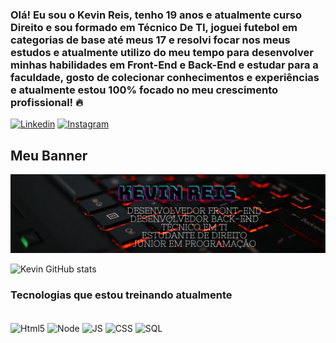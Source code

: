 ### Olá! Eu sou o Kevin Reis, tenho 19 anos e atualmente curso Direito e sou formado em Técnico De TI, joguei futebol em categorias de base até meus 17 e resolvi focar nos meus estudos e atualmente utilizo do meu tempo para desenvolver minhas habilidades em Front-End e Back-End e estudar para a faculdade, gosto de colecionar conhecimentos e experiências e atualmente estou 100% focado no meu crescimento profissional! 🔥


[![Linkedin](https://img.shields.io/badge/LinkedIn-0077B5?style=for-the-badge&logo=linkedin&logoColor=white)](https://www.linkedin.com/in/kevinreis22/)
[![Instagram](https://img.shields.io/badge/Instagram-E4405F?style=for-the-badge&logo=instagram&logoColor=white)](https://www.instagram.com/kevinreis_03)

## Meu Banner
<img src="https://github.com/KevinReis/KevinReis/blob/main/Mybanner.png">


![Kevin GitHub stats](https://github-readme-stats.vercel.app/api?username=KevinReis&show_icons=true&theme=onedark&hide=prs,issues,contribs)

### Tecnologias que estou treinando atualmente 

<div style="display: inline_block"><br/>
<img align="center" alt="Html5" src="https://img.shields.io/badge/HTML5-E34F26?style=for-the-badge&logo=html5&logoColor=white"/>
<img align="center" alt="Node" src="https://img.shields.io/badge/Node.js-43853D?style=for-the-badge&logo=node.js&logoColor=white"/>
<img align="center" alt="JS" src="https://img.shields.io/badge/JavaScript-F7DF1E?style=for-the-badge&logo=javascript&logoColor=black"/>
<img align="center" alt="CSS" src="https://img.shields.io/badge/CSS3-1572B6?style=for-the-badge&logo=css3&logoColor=white"/>
<img align="center" alt="SQL" src="https://img.shields.io/badge/MySQL-00000F?style=for-the-badge&logo=mysql&logoColor=white"/>
</div> <br>






